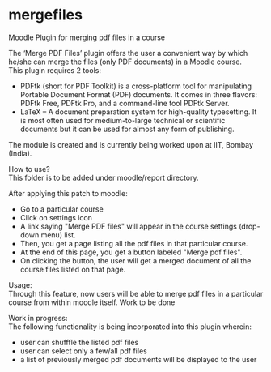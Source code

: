# mergefiles
Moodle Plugin for merging pdf files in a course<br>

The ‘Merge PDF Files’ plugin offers the user a convenient way by which he/she can merge the files (only PDF documents) in a Moodle course. <br>
This plugin requires 2 tools:<br>
 * PDFtk (short for PDF Toolkit) is a cross-platform tool for manipulating Portable Document Format (PDF) documents. It comes in three flavors: PDFtk Free, PDFtk Pro, and a command-line tool PDFtk Server.<br>
 * LaTeX – A document preparation system for high-quality typesetting. It is most often used for medium-to-large technical or scientific documents but it can be used for almost any form of publishing.<br>

The module is created and is currently being worked upon at IIT, Bombay (India). <br>

How to use?<br>
This folder is to be added under moodle/report directory.

After applying this patch to moodle:
 * Go to a particular course
 * Click on settings icon
 * A link saying "Merge PDF files" will appear in the course settings (drop-down menu) list.
 * Then, you get a page listing all the pdf files in that particular course.
 * At the end of this page, you get a button labeled "Merge pdf files".
 * On clicking the button, the user will get a merged document of all the course files listed on that page.

Usage:<br>
Through this feature, now users will be able to merge pdf files in a particular course from within moodle itself.
Work to be done<br>

Work in progress:<br>
The following functionality is being incorporated into this plugin wherein:
* user can shufffle the listed pdf files
* user can select only a few/all pdf files
* a list of previously merged pdf documents will be displayed to the user
